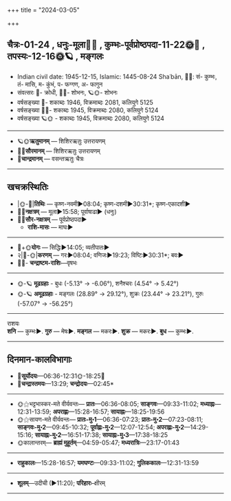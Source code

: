 +++
title = "2024-03-05"

+++
## चैत्रः-01-24  ,  धनुः-मूला🌛🌌  ,  कुम्भः-पूर्वप्रोष्ठपदा-11-22🌞🌌  ,  तपस्यः-12-16🌞🪐  ,  मङ्गलः
- Indian civil date: 1945-12-15, Islamic: 1445-08-24 Shaʿbān, 🌌🌞: सं- कुम्भः, तं- मासि, म- कुंभं, प- फग्गण, अ- फागुन
- संवत्सरः 🌛- क्रोधी, 🌌🌞- शोभनः, 🪐🌞- शोभनः
- वर्षसङ्ख्या 🌛- शकाब्दः 1946, विक्रमाब्दः 2081, कलियुगे 5125
- वर्षसङ्ख्या 🌌🌞- शकाब्दः 1945, विक्रमाब्दः 2080, कलियुगे 5124
- वर्षसङ्ख्या 🪐🌞 - शकाब्दः 1945, विक्रमाब्दः 2080, कलियुगे 5124
___________________
- 🪐🌞**ऋतुमानम्** — शिशिरऋतुः उत्तरायणम्
- 🌌🌞**सौरमानम्** — शिशिरऋतुः उत्तरायणम्
- 🌛**चान्द्रमानम्** — वसन्तऋतुः चैत्रः
___________________


## खचक्रस्थितिः
- |🌞-🌛|**तिथिः** — कृष्ण-नवमी►08:04; कृष्ण-दशमी►30:31*; कृष्ण-एकादशी►  
- 🌌🌛**नक्षत्रम्** — मूला►15:58; पूर्वाषाढा► (धनुः)  
- 🌌🌞**सौर-नक्षत्रम्** — पूर्वप्रोष्ठपदा►  
  - **राशि-मासः** — माघः► 
___________________
- 🌛+🌞**योगः** — सिद्धिः►14:05; व्यतीपातः►  
- २|🌛-🌞|**करणम्** — गरः►08:04; वणिजः►19:23; विष्टिः►30:31*; बवः►  
- 🌌🌛- **चन्द्राष्टम-राशिः**—वृषभः  
___________________
- 🌞-🪐 **मूढग्रहाः** - बुधः (-5.13° → -6.06°), शनैश्चरः (4.54° → 5.42°)
- 🌞-🪐 **अमूढग्रहाः** - मङ्गलः (28.89° → 29.12°), शुक्रः (23.44° → 23.21°), गुरुः (-57.07° → -56.25°)
___________________
राशयः  
**शनि** — कुम्भः►. **गुरु** — मेषः►. **मङ्गल** — मकरः►. **शुक्र** — मकरः►. **बुध** — कुम्भः►. 
___________________


## दिनमान-कालविभागाः
- 🌅**सूर्योदयः**—06:36-12:31🌞️-18:25🌇  
- 🌛**चन्द्रास्तमयः**—13:29; **चन्द्रोदयः**—02:45*  
___________________
- 🌞⚝भट्टभास्कर-मते वीर्यवन्तः— **प्रातः**—06:36-08:05; **साङ्गवः**—09:33-11:02; **मध्याह्नः**—12:31-13:59; **अपराह्णः**—15:28-16:57; **सायाह्नः**—18:25-19:56  
- 🌞⚝सायण-मते वीर्यवन्तः— **प्रातः-मु॰1**—06:36-07:23; **प्रातः-मु॰2**—07:23-08:11; **साङ्गवः-मु॰2**—09:45-10:32; **पूर्वाह्णः-मु॰2**—12:07-12:54; **अपराह्णः-मु॰2**—14:29-15:16; **सायाह्नः-मु॰2**—16:51-17:38; **सायाह्नः-मु॰3**—17:38-18:25  
- 🌞कालान्तरम्— **ब्राह्मं मुहूर्तम्**—04:59-05:47; **मध्यरात्रिः**—23:17-01:43  
___________________
- **राहुकालः**—15:28-16:57; **यमघण्टः**—09:33-11:02; **गुलिककालः**—12:31-13:59  
___________________
- **शूलम्**—उदीची (►11:20); **परिहारः**–क्षीरम्  
___________________
